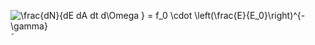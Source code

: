 ![\frac{dN}{dE dA dt d\Omega } = f_0 \cdot \left(\frac{E}{E_0}\right)^{-\gamma}](https://render.githubusercontent.com/render/math?math=%5Cfrac%7BdN%7D%7BdE%20dA%20dt%20d%5COmega%20%7D%20%3D%20f_0%20%5Ccdot%20%5Cleft(%5Cfrac%7BE%7D%7BE_0%7D%5Cright)%5E%7B-%5Cgamma%7D)˜
